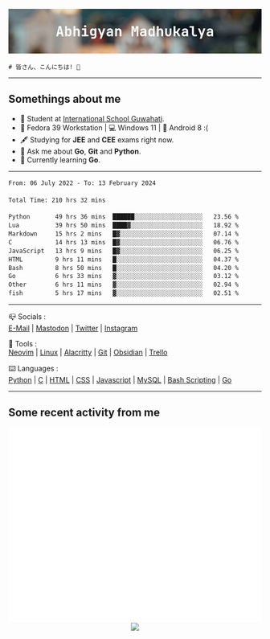 ![header](./header.png)
```
# 皆さん、こんにちは! 👋
```
---

## Somethings about me
- 📕 Student at [International School Guwahati](https://internationalschoolguwahati.com/).
- 🐧 Fedora 39 Workstation | 💻 Windows 11 | 🤖 Android 8 :(
- 🖋️ Studying for **JEE** and **CEE** exams right now.
- 💬 Ask me about **Go**, **Git** and **Python**.
- 🔭 Currently learning **Go**.

---

<!--START_SECTION:waka-->

```txt
From: 06 July 2022 - To: 13 February 2024

Total Time: 210 hrs 32 mins

Python       49 hrs 36 mins  ██████░░░░░░░░░░░░░░░░░░░   23.56 %
Lua          39 hrs 50 mins  ████▓░░░░░░░░░░░░░░░░░░░░   18.92 %
Markdown     15 hrs 2 mins   █▓░░░░░░░░░░░░░░░░░░░░░░░   07.14 %
C            14 hrs 13 mins  █▓░░░░░░░░░░░░░░░░░░░░░░░   06.76 %
JavaScript   13 hrs 9 mins   █▓░░░░░░░░░░░░░░░░░░░░░░░   06.25 %
HTML         9 hrs 11 mins   █░░░░░░░░░░░░░░░░░░░░░░░░   04.37 %
Bash         8 hrs 50 mins   █░░░░░░░░░░░░░░░░░░░░░░░░   04.20 %
Go           6 hrs 33 mins   ▓░░░░░░░░░░░░░░░░░░░░░░░░   03.12 %
Other        6 hrs 11 mins   ▓░░░░░░░░░░░░░░░░░░░░░░░░   02.94 %
fish         5 hrs 17 mins   ▓░░░░░░░░░░░░░░░░░░░░░░░░   02.51 %
```

<!--END_SECTION:waka-->

---

📪 Socials :<br>
[E-Mail](mailto:abhigyanmadhukalya@skiff.com) | [Mastodon](https://mstdn.social/@abhigyanmadhukalya) | [Twitter](https://twitter.com/abhimadhukalya) | [Instagram](https://www.instagram.com/abhigyan.madhukalya/)

🧰 Tools :<br>
[Neovim](https://neovim.oi) | [Linux](https://fedoraproject.org/) | [Alacritty](https://alacritty.org/) | [Git](https://git-scm.com/) | [Obsidian](https://obsidian.md) | [Trello](https://trello.com)

⌨️ Languages :<br>
[Python](https://python.org) | [C](https://www.iso.org/standard/74528.html) | [HTML](https://html.spec.whatwg.org/) | [CSS](https://www.w3.org/Style/CSS/Overview.en.html) | [Javascript](https://developer.mozilla.org/en-US/docs/Web/javascript) | [MySQL](https://www.mysql.com/) | [Bash Scripting](https://www.gnu.org/software/bash/) | [Go](https://go.dev)

---

## Some recent activity from me
<p align="center">
  <img src="./github-metrics.svg" />
  <img src="https://github-profile-summary-cards.vercel.app/api/cards/profile-details?username=abhigyanmadhukalya&theme=github_dark" />
</p>

